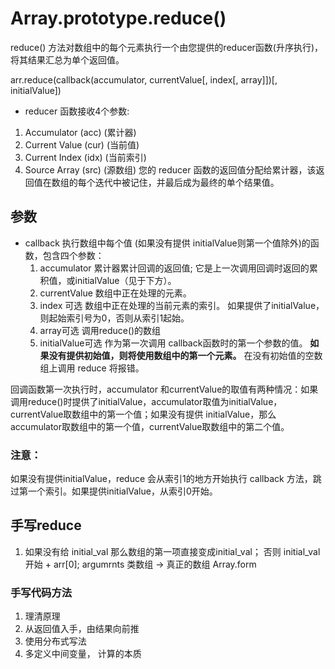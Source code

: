 # Array.prototype.reduce()
reduce() 方法对数组中的每个元素执行一个由您提供的reducer函数(升序执行)，将其结果汇总为单个返回值。

arr.reduce(callback(accumulator, currentValue[, index[, array]])[, initialValue])
- reducer 函数接收4个参数:
1. Accumulator (acc) (累计器)
2. Current Value (cur) (当前值)
3. Current Index (idx) (当前索引)
4. Source Array (src) (源数组)
您的 reducer 函数的返回值分配给累计器，该返回值在数组的每个迭代中被记住，并最后成为最终的单个结果值。

## 参数
- callback
    执行数组中每个值 (如果没有提供 initialValue则第一个值除外)的函数，包含四个参数：
    1. accumulator
        累计器累计回调的返回值; 它是上一次调用回调时返回的累积值，或initialValue（见于下方）。
    2. currentValue
        数组中正在处理的元素。
    3. index 可选
        数组中正在处理的当前元素的索引。 如果提供了initialValue，则起始索引号为0，否则从索引1起始。
    4. array可选
        调用reduce()的数组
    5. initialValue可选
        作为第一次调用 callback函数时的第一个参数的值。 **如果没有提供初始值，则将使用数组中的第一个元素。** 在没有初始值的空数组上调用 reduce 将报错。

回调函数第一次执行时，accumulator 和currentValue的取值有两种情况：如果调用reduce()时提供了initialValue，accumulator取值为initialValue，currentValue取数组中的第一个值；如果没有提供 initialValue，那么accumulator取数组中的第一个值，currentValue取数组中的第二个值。

### 注意：
如果没有提供initialValue，reduce 会从索引1的地方开始执行 callback 方法，跳过第一个索引。如果提供initialValue，从索引0开始。


## 手写reduce
1. 如果没有给 initial_val 那么数组的第一项直接变成initial_val；
    否则 initial_val 开始 + arr[0];
    argumrnts 类数组 -> 真正的数组 Array.form

### 手写代码方法
1. 理清原理
2. 从返回值入手，由结果向前推
3. 使用分布式写法
4. 多定义中间变量， 计算的本质